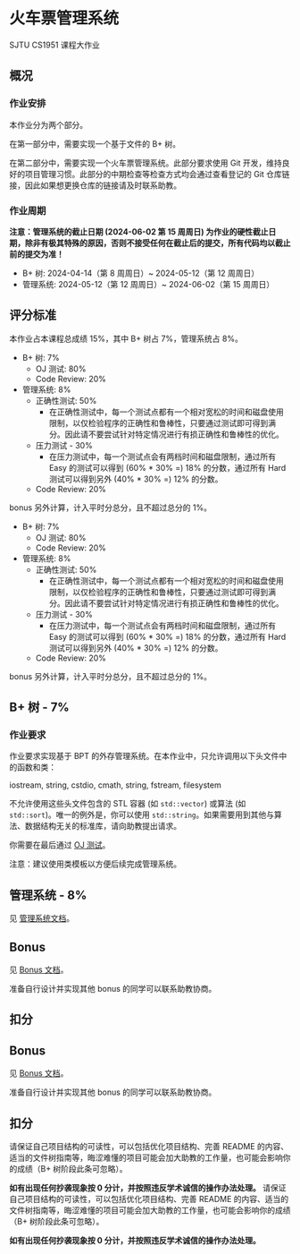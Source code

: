 # 火车票管理系统

SJTU CS1951 课程大作业

## 概况

### 作业安排


本作业分为两个部分。

在第一部分中，需要实现一个基于文件的 B+ 树。

在第二部分中，需要实现一个火车票管理系统。此部分要求使用 Git 开发，维持良好的项目管理习惯。此部分的中期检查等检查方式均会通过查看登记的 Git 仓库链接，因此如果想更换仓库的链接请及时联系助教。

### 作业周期

**注意：管理系统的截止日期 (2024-06-02 第 15 周周日) 为作业的硬性截止日期，除非有极其特殊的原因，否则不接受任何在截止后的提交，所有代码均以截止前的提交为准！**

- B+ 树: 2024-04-14（第 8 周周日）~ 2024-05-12（第 12 周周日）
- 管理系统: 2024-05-12（第 12 周周日）~ 2024-06-02（第 15 周周日）

## 评分标准

本作业占本课程总成绩 15%，其中 B+ 树占 7%，管理系统占 8%。

- B+ 树: 7%
  - OJ 测试: 80%
  - Code Review: 20%
- 管理系统: 8%
  - 正确性测试: 50%
    - 在正确性测试中，每一个测试点都有一个相对宽松的时间和磁盘使用限制，以仅检验程序的正确性和鲁棒性，只要通过测试即可得到满分。因此请不要尝试针对特定情况进行有损正确性和鲁棒性的优化。
  - 压力测试 - 30%
    - 在压力测试中，每一个测试点会有两档时间和磁盘限制，通过所有 Easy 的测试可以得到 (60% * 30% =) 18% 的分数，通过所有 Hard 测试可以得到另外 (40% * 30% =)  12% 的分数。
  - Code Review: 20%

bonus 另外计算，计入平时分总分，且不超过总分的 1%。
- B+ 树: 7%
  - OJ 测试: 80%
  - Code Review: 20%
- 管理系统: 8%
  - 正确性测试: 50%
    - 在正确性测试中，每一个测试点都有一个相对宽松的时间和磁盘使用限制，以仅检验程序的正确性和鲁棒性，只要通过测试即可得到满分。因此请不要尝试针对特定情况进行有损正确性和鲁棒性的优化。
  - 压力测试 - 30%
    - 在压力测试中，每一个测试点会有两档时间和磁盘限制，通过所有 Easy 的测试可以得到 (60% * 30% =) 18% 的分数，通过所有 Hard 测试可以得到另外 (40% * 30% =)  12% 的分数。
  - Code Review: 20%

bonus 另外计算，计入平时分总分，且不超过总分的 1%。

## B+ 树 - 7%

### 作业要求

作业要求实现基于 BPT 的外存管理系统。在本作业中，只允许调用以下头文件中的函数和类：

iostream, string, cstdio, cmath, string, fstream, filesystem

不允许使用这些头文件包含的 STL 容器 (如 `std::vector`) 或算法 (如 `std::sort`)。唯一的例外是，你可以使用 `std::string`。如果需要用到其他与算法、数据结构无关的标准库，请向助教提出请求。

你需要在最后通过 [OJ 测试](https://acm.sjtu.edu.cn/OnlineJudge/problem/2186)。

注意：建议使用类模板以方便后续完成管理系统。

## 管理系统 - 8%

见 [管理系统文档](management_system.md)。

## Bonus

见 [Bonus 文档](bonus.md)。

准备自行设计并实现其他 bonus 的同学可以联系助教协商。

## 扣分
## Bonus

见 [Bonus 文档](bonus.md)。

准备自行设计并实现其他 bonus 的同学可以联系助教协商。

## 扣分

请保证自己项目结构的可读性，可以包括优化项目结构、完善 README 的内容、适当的文件树指南等，晦涩难懂的项目可能会加大助教的工作量，也可能会影响你的成绩（B+ 树阶段此条可忽略）。

**如有出现任何抄袭现象按 0 分计，并按照违反学术诚信的操作办法处理。**
请保证自己项目结构的可读性，可以包括优化项目结构、完善 README 的内容、适当的文件树指南等，晦涩难懂的项目可能会加大助教的工作量，也可能会影响你的成绩（B+ 树阶段此条可忽略）。

**如有出现任何抄袭现象按 0 分计，并按照违反学术诚信的操作办法处理。**
